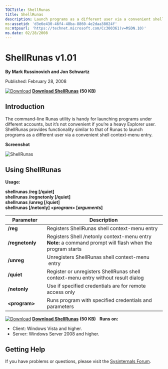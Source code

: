 ```yaml
--- 
TOCTitle: ShellRunas
title: ShellRunas
description: Launch programs as a different user via a convenient shell context-menu entry.
ms:assetid: 'd3e6e430-46f4-48ba-8860-4e2daa38024f'
ms:mtpsurl: 'https://technet.microsoft.com/Cc300361(v=MSDN.10)'
ms.date: 02/28/2008
---
```


ShellRunas v1.01
================

**By Mark Russinovich and Jon Schwartz**

Published: February 28, 2008

[![Download](/media/landing/sysinternals/download_sm.png)](https://download.sysinternals.com/files/ShellRunas.zip) [**Download ShellRunas**](https://download.sysinternals.com/files/ShellRunas.zip) **(50 KB)**


## Introduction

The command-line Runas utility is handy for launching programs under
different accounts, but it’s not convenient if you’re a heavy Explorer
user. ShellRunas provides functionality similar to that of Runas to
launch programs as a different user via a convenient shell context-menu
entry.

**Screenshot**

![ShellRunas](/media/landing/sysinternals/ShellRunas.jpg)

## Using ShellRunas

**Usage:**

**shellrunas /reg \[/quiet\]  
shellrunas /regnetonly \[/quiet\]  
shellrunas /unreg \[/quiet\]  
shellrunas \[/netonly\] &lt;*program*&gt; \[*arguments*\]**

 
|Parameter  |Description  |
|---------|---------|
|  **/reg**                   |  Registers ShellRunas shell context-menu entry|
|  **/regnetonly**            |  Registers Shell /netonly context-menu entry  <br /> **Note:** a command prompt will flash when the program starts|
|  **/unreg**                 |  Unregisters ShellRunas shell context-menu  entry|
|  **/quiet**                 |  Register or unregisters ShellRunas shell context-menu entry without result dialog|
|  **/netonly**               |  Use if specified credentials are for remote access only|
|  **&lt;program&gt;**        |  Runs program with specified credentials and parameters

[![Download](/media/landing/sysinternals/download_sm.png)](https://download.sysinternals.com/files/ShellRunas.zip) [**Download ShellRunas**](https://download.sysinternals.com/files/ShellRunas.zip) **(50 KB)**
 
**Runs on:**

-   Client: Windows Vista and higher.
-   Server: Windows Server 2008 and higher.

## Getting Help

If you have problems or questions, please visit the [Sysinternals Forum](http://forum.sysinternals.com).  



